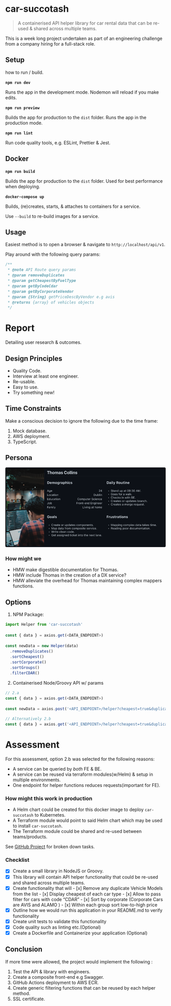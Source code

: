 # car-succotash

> A containerised API helper library for car rental data that can be re-used &amp; shared across multiple teams.

This is a week long project undertaken as part of an engineering challenge from a company hiring for a full-stack role.

## Setup

how to run / build.

**`npm run dev`**

Runs the app in the development mode. Nodemon will reload if you make edits.

**`npm run preview`**

Builds the app for production to the `dist` folder. Runs the app in the production mode.

**`npm run lint`**

Run code quality tools, e.g. ESLint, Prettier & Jest.

## Docker

**`npm run build`**

Builds the app for production to the `dist` folder. Used for best performance when deploying.

**`docker-compose up`**

Builds, (re)creates, starts, &amp; attaches to containers for a service.

Use `--build` to re-build images for a service.

## Usage

Easiest method is to open a browser &amp; navigate to `http://localhost/api/v1`.

Play around with the following query params:

```javascript
/**
 * @note API Route query params
 * @param removeDuplicates
 * @param getCheapestByFuelType
 * @param getByCodeCdar
 * @param getByCorporateVendor
 * @param {String} getPriceDescByVendor e.g avis
 * @returns {array} of vehicles objects
 */
```

# Report

Detailing user research & outcomes.

## Design Principles

- Quality Code.
- Interview at least one engineer.
- Re-usable.
- Easy to use.
- Try something new!

## Time Constraints

Make a conscious decision to ignore the following due to the time frame:

1. Mock database.
2. AWS deployment.
3. TypeScript.

## Persona

![Persona](https://github.com/larryzodiac/car-succotash/blob/main/report/persona.png)

### How might we

- HMW make digestible documentation for Thomas.
- HMW include Thomas in the creation of a DX service?
- HMW alleviate the overhead for Thomas maintaining complex mappers functions.

## Options

1. NPM Package:

```javascript
import Helper from 'car-succotash'

const { data } = axios.get(<DATA_ENDPOINT>)

const newData = new Helper(data)
  .removeDuplicates()
  .sortCheapest()
  .sortCorporate()
  .sortGroups()
  .filterCDAR()
```

2. Containerised Node/Groovy API w/ params

```javascript
// 2.a
const { data } = axios.get(<DATA_ENDPOINT>)

const newData = axios.post('<API_ENDPOINT>/helper?cheapest=true&duplicates=false', { data })
```

```javascript
// Alternatively 2.b
const { data } = axios.get('<API_ENDPOINT>/helper?cheapest=true&duplicates=false')
```

# Assessment

For this assessment, option 2.b was selected for the following reasons:

- A service can be queried by _both_ FE & BE.
- A service can be reused via terraform modules(w/Helm) & setup in multiple environments.
- One endpoint for helper functions reduces requests(important for FE).

### How might this work in production

- A Helm chart could be created for this docker image to deploy `car-succotash` to Kubernetes.
- A Terraform module would point to said Helm chart which may be used to install `car-succotash`.
- The Terraform module could be shared and re-used between teams/products.

See [GitHub Project](https://github.com/users/larryzodiac/projects/1) for broken down tasks.

### Checklist

- [x] Create a small library in NodeJS or Groovy.
- [x] This library will contain API helper functionality that could be re-used and shared across multiple teams.
- [x] Create functionality that will - [x] Remove any duplicate Vehicle Models from the list - [x] Display cheapest of each car type - [x] Allow to pass filter for cars with code “CDAR” - [x] Sort by corporate (Corporate Cars are AVIS and ALAMO ) - [x] Within each group sort low-to-high price
- [x] Outline how we would run this application in your README.md to verify functionality
- [x] Create unit tests to validate this functionality
- [x] Code quality such as linting etc.(Optional)
- [x] Create a Dockerfile and Containerize your application (Optional)

## Conclusion

If more time were allowed, the project would implement the following :

1. Test the API & library with engineers.
1. Create a composite front-end e.g Swagger.
1. GitHub Actions deployment to AWS ECR.
1. Create generic filtering functions that can be reused by each helper method.
1. SSL certificate.
